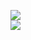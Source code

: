[![](https://img.shields.io/badge/Made%20With-Github%20Spray-lightgrey.svg?style=for-the-badge&logo=github)](https://github.com/Annihil/github-spray#3320)  
[![](https://i.imgur.com/2DrTn0Z.gif)](https://github.com/Annihil/github-spray)